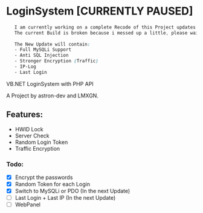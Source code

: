 # LoginSystem [CURRENTLY PAUSED]
```css
   I am currently working on a complete Recode of this Project updates Soon!
   The current Build is broken because i messed up a little, please wait for the Update
   
   The New Update will contain:
   - Full MySQLi Support
   - Anti SQL Injection
   - Stronger Encryption (Traffic)
   - IP-Log
   - Last Login
```
VB.NET LoginSystem with PHP API

A Project by astron-dev and LMXGN.

## Features:
- HWID Lock
- Server Check
- Random Login Token
- Traffic Encryption

### Todo:
- [x] Encrypt the passwords
- [x] Random Token for each Login
- [x] Switch to MySQLi or PDO (In the next Update)
- [ ] Last Login + Last IP (In the next Update)
- [ ] WebPanel
